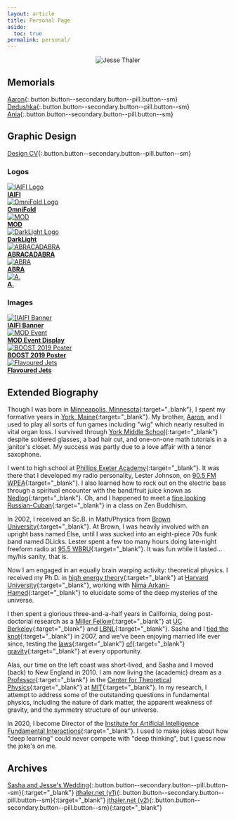 ```yaml
---
layout: article
title: Personal Page
aside:
  toc: true
permalink: personal/
---
```

<center>
<img class="image-h image-h--xl rounded" src="/images/stamp_personal.jpg" title="Jesse Thaler"/>
</center>


## Memorials

[Aaron](/aaron){:.button.button--secondary.button--pill.button--sm}
[Dedushka](/dedushka){:.button.button--secondary.button--pill.button--sm}
[Ania](/ania){:.button.button--secondary.button--pill.button--sm}

## Graphic Design

[Design CV](/cv#graphic-design){:.button.button--secondary.button--pill.button--sm}

### Logos

<div class="grid-container">
  <div class="grid grid--py-3">
    <div class="cell cell--3">
          <a href="/design/jthaler_IAIFI_Logo.pdf">
            <img class="image-h image-h--xs" style="object-fit: contain" src="/design/jthaler_IAIFI_Logo.png" title="IAIFI Logo"/>
          <br>
              <b>IAIFI</b>
          </a>
    </div>
    <div class="cell cell--3">
          <a href="/design/jthaler_OmniFold_Logo.pdf">
            <img class="image-h image-h--xs" style="object-fit: contain" src="/design/jthaler_OmniFold_Logo.png" title="OmniFold Logo"/>
          <br>
              <b>OmniFold</b>
          </a>
    </div>
    <div class="cell cell--3">
          <a href="/design/jthaler_MOD_Logo.pdf">
            <img class="image-h image-h--xs" style="object-fit: contain" src="/design/jthaler_MOD_Logo.png" title="MOD"/>
          <br>
              <b>MOD</b>
          </a>
    </div>
    <div class="cell cell--3">
          <a href="/design/jthaler_DarkLight_Logo.pdf">
            <img class="image-h image-h--xs" style="object-fit: contain" src="/design/jthaler_DarkLight_Logo.png" title="DarkLight Logo"/>
          <br>
              <b>DarkLight</b>
          </a>
    </div>
    <div class="cell cell--6">
          <a href="/design/jthaler_ABRALogo_Large.pdf">
            <img class="image-h image-h--xs" style="object-fit: contain" src="/design/jthaler_ABRALogo_Large.png" title="ABRACADABRA"/>
          <br>
              <b>ABRACADABRA</b>
          </a>
    </div>
    <div class="cell cell--3">
          <a href="/design/jthaler_ABRALogo_Medium.pdf">
            <img class="image-h image-h--xs" style="object-fit: contain" src="/design/jthaler_ABRALogo_Medium.png" title="ABRA"/>
          <br>
              <b>ABRA</b>
          </a>
    </div>
    <div class="cell cell--3">
          <a href="/design/jthaler_ABRALogo_Small.pdf">
            <img class="image-h image-h--xs" style="object-fit: contain" src="/design/jthaler_ABRALogo_Small.png" title="A."/>
          <br>
              <b>A.</b>
          </a>
    </div>
  </div>
</div>


### Images


<div class="grid-container">
  <div class="grid grid--py-3">
    <div class="cell cell--3">
          <a href="/design/jthaler_IAIFI_Banner.jpg">
            <img class="image-h image-h--sm" style="object-fit: contain" src="/design/jthaler_IAIFI_Banner.jpg" title="[IAIFI Banner"/>
          <br>
              <b>IAIFI Banner</b>
          </a>
    </div>
    <div class="cell cell--3">
          <a href="/design/jthaler_MOD_EventDisplay.pdf">
            <img class="image-h image-h--sm" style="object-fit: contain" src="/design/jthaler_MOD_EventDisplay.png" title="MOD Event"/>
          <br>
              <b>MOD Event Display</b>
          </a>
    </div>
    <div class="cell cell--3">
          <a href="/design/jthaler_BOOST2019_Poster.pdf">
            <img class="image-h image-h--sm" style="object-fit: contain" src="/design/jthaler_BOOST2019_Poster.png" title="BOOST 2019 Poster"/>
          <br>
              <b>BOOST 2019 Poster</b>
          </a>
    </div>
    <div class="cell cell--3">
          <a href="/design/jthaler_Flavour_PRD.pdf">
            <img class="image-h image-h--sm" style="object-fit: contain" src="/design/jthaler_Flavour_PRD.png" title="Flavoured Jets"/>
          <br>
              <b>Flavoured Jets</b>
          </a>
    </div>


  </div>
</div>

## Extended Biography

Though I was born in [Minneapolis, Minnesota](https://www.minneapolismn.gov/){:target="_blank"}, I spent my formative years in [York, Maine](https://www.yorkmaine.org/){:target="_blank"}.  My brother, [Aaron](/aaron), and I used to play all sorts of fun games including "wig" which nearly resulted in vital organ loss.  I survived through [York Middle School](https://yms.yorkschools.org/o/yms){:target="_blank"} despite soldered glasses, a bad hair cut, and one-on-one math tutorials in a janitor's closet.  My success was partly due to a love affair with a tenor saxophone.

I went to high school at [Phillips Exeter Academy](https://www.exeter.edu/){:target="_blank"}.  It was there that I developed my radio personality, Lester Johnson, on [90.5 FM WPEA](https://www.exeter.edu/community/student-organizations/wpea){:target="_blank"}.  I also learned how to rock out on the electric bass through a spiritual encounter with the band/fruit juice known as [Nedlog](https://www.chicagotribune.com/news/ct-xpm-1990-09-26-9003200540-story.html){:target="_blank"}.   Oh, and I happened to meet a [fine looking Russian-Cuban](https://www.constangy.com/people-Alexandra-Thaler){:target="_blank"} in a class on Zen Buddhism.

In 2002, I received an Sc.B. in Math/Physics from [Brown University](https://www.brown.edu/){:target="_blank"}.  At Brown, I was heavily involved with an upright bass named Else, until I was sucked into an eight-piece 70s funk band named DLicks.  Lester spent a few too many hours doing late-night freeform radio at [95.5 WBRU](https://www.wbru.com){:target="_blank"}.  It was fun while it lasted... my/his sanity, that is.

Now I am engaged in an equally brain warping activity:  theoretical physics.  I received my Ph.D. in [high energy theory](https://hetg.physics.harvard.edu){:target="_blank"} at [Harvard University](https://www.harvard.edu/){:target="_blank"}, working with [Nima Arkani-Hamed](https://www.ias.edu/scholars/arkani-hamed){:target="_blank"} to elucidate some of the deep mysteries of the universe.  

I then spent a glorious three-and-a-half years in California, doing post-doctorial research as a [Miller Fellow](https://millerinstitute.berkeley.edu/){:target="_blank"} at [UC Berkeley](https://www.berkeley.edu/){:target="_blank"} and [LBNL](https://www.lbl.gov){:target="_blank"}.  Sasha and I [tied the knot](http://wedding.jthaler.net/){:target="_blank"} in 2007, and we've been enjoying married life ever since, testing the [laws](https://en.wikipedia.org/wiki/Half_Dome){:target="_blank"} [of](https://en.wikipedia.org/wiki/Mount_Tallac){:target="_blank"} [gravity](https://en.wikipedia.org/wiki/La_Plata_Peak){:target="_blank"} at every opportunity.  

Alas, our time on the left coast was short-lived, and Sasha and I moved (back) to New England in 2010.  I am now living the (academic) dream as a [Professor](https://web.mit.edu/physics/people/faculty/thaler_jesse.html){:target="_blank"} in the [Center for Theoretical Physics](http://ctp.mit.edu){:target="_blank"} at [MIT](https://www.mit.edu/){:target="_blank"}.  In my research, I attempt to address some of the outstanding questions in fundamental physics, including the nature of dark matter, the apparent weakness of gravity, and the symmetry structure of our universe.

In 2020, I become Director of the [Institute for Artificial Intelligence Fundamental Interactions](https://iaifi.org){:target="_blank"}.  I used to make jokes about how "deep learning" could never compete with "deep thinking", but I guess now the joke's on me.

## Archives

[Sasha and Jesse's Wedding](http://wedding.jthaler.net){:.button.button--secondary.button--pill.button--sm}{:target="_blank"}
[jthaler.net (v1)](http://v1.jthaler.net/){:.button.button--secondary.button--pill.button--sm}{:target="_blank"}
[jthaler.net (v2)](http://v2.jthaler.net/){:.button.button--secondary.button--pill.button--sm}{:target="_blank"}
